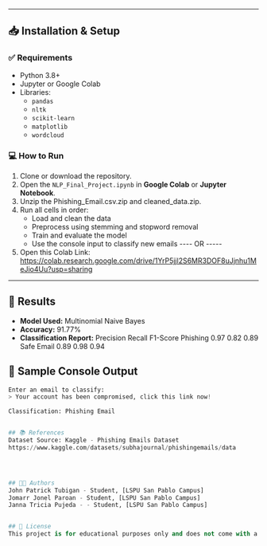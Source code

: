 
---

## 📥 Installation & Setup

### ✅ Requirements

- Python 3.8+
- Jupyter or Google Colab
- Libraries:
  - `pandas`
  - `nltk`
  - `scikit-learn`
  - `matplotlib`
  - `wordcloud`

### 💻 How to Run

1. Clone or download the repository.
2. Open the `NLP_Final_Project.ipynb` in **Google Colab** or **Jupyter Notebook**.
3. Unzip the Phishing_Email.csv.zip and cleaned_data.zip. 
4. Run all cells in order:
   - Load and clean the data
   - Preprocess using stemming and stopword removal
   - Train and evaluate the model
   - Use the console input to classify new emails
---- OR -----
1. Open this Colab Link: https://colab.research.google.com/drive/1YrP5jjl2S6MR3DOF8uJjnhu1MeJio4Uu?usp=sharing 
---

## 🚀 Results

- **Model Used:** Multinomial Naive Bayes
- **Accuracy:** 91.77%
- **Classification Report:**
Precision Recall F1-Score
Phishing 0.97 0.82 0.89
Safe Email 0.89 0.98 0.94


## 🧪 Sample Console Output

```python
Enter an email to classify: 
> Your account has been compromised, click this link now!

Classification: Phishing Email


## 📚 References
Dataset Source: Kaggle - Phishing Emails Dataset
https://www.kaggle.com/datasets/subhajournal/phishingemails/data 




## 👨‍💻 Authors
John Patrick Tubigan - Student, [LSPU San Pablo Campus]
Jomarr Jonel Paroan - Student, [LSPU San Pablo Campus]
Janna Tricia Pujeda - - Student, [LSPU San Pablo Campus]


## 📌 License
This project is for educational purposes only and does not come with a license for commercial use.


